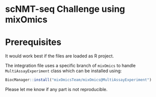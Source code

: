 # scNMT-seq Challenge using mixOmics


# Prerequisites

It would work best if the files are loaded as R project.

The integration file uses a specific branch of `mixOmics` to handle `MultiAssayExperiment` class which can be installed using:

```r
BiocManager::install("mixOmicsTeam/mixOmics@MultiAssayExperiment")
```

Please let me know if any part is not reproducible.


